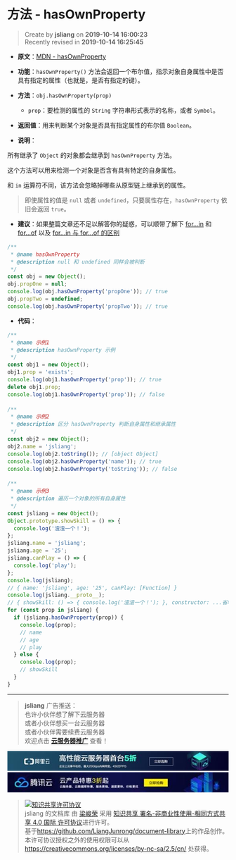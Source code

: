 方法 - hasOwnProperty
===

> Create by **jsliang** on **2019-10-14 16:00:23**  
> Recently revised in **2019-10-14 16:25:45**

* **原文**：[MDN - hasOwnProperty](https://developer.mozilla.org/zh-CN/docs/Web/JavaScript/Reference/Global_Objects/Math)

* **功能**：`hasOwnProperty()` 方法会返回一个布尔值，指示对象自身属性中是否具有指定的属性（也就是，是否有指定的键）。

* **方法**：`obj.hasOwnProperty(prop)`
  * `prop`：要检测的属性的 `String` 字符串形式表示的名称，或者 `Symbol`。

* **返回值**：用来判断某个对象是否具有指定属性的布尔值 `Boolean`。

* **说明**：

所有继承了 `Object` 的对象都会继承到 `hasOwnProperty` 方法。

这个方法可以用来检测一个对象是否含有具有特定的自身属性。

和 `in` 运算符不同，该方法会忽略掉哪些从原型链上继承到的属性。

> 即使属性的值是 `null` 或者 `undefined`，只要属性存在，`hasOwnProperty` 依旧会返回 `true`。

* **建议**：如果整篇文章还不足以解答你的疑惑，可以顺带了解下 [for...in](https://github.com/LiangJunrong/document-library/blob/master/JavaScript-library/JavaScript/%E8%AF%AD%E5%8F%A5%E5%92%8C%E5%A3%B0%E6%98%8E/%E8%BF%AD%E4%BB%A3%E5%99%A8/for...in.md) 和 [for...of](https://github.com/LiangJunrong/document-library/blob/master/JavaScript-library/JavaScript/%E8%AF%AD%E5%8F%A5%E5%92%8C%E5%A3%B0%E6%98%8E/%E8%BF%AD%E4%BB%A3%E5%99%A8/for...of.md) 以及 [for...in 与 for...of 的区别](https://github.com/LiangJunrong/document-library/blob/master/JavaScript-library/JavaScript/%E8%AF%AD%E5%8F%A5%E5%92%8C%E5%A3%B0%E6%98%8E/%E8%BF%AD%E4%BB%A3%E5%99%A8/for...in%26for...of.md)

```js
/**
 * @name hasOwnProperty
 * @description null 和 undefined 同样会被判断
 */
const obj = new Object();
obj.propOne = null;
console.log(obj.hasOwnProperty('propOne')); // true
obj.propTwo = undefined;
console.log(obj.hasOwnProperty('propTwo')); // true
```

* **代码**：

```js
/**
 * @name 示例1
 * @description hasOwnProperty 示例
 */
const obj1 = new Object();
obj1.prop = 'exists';
console.log(obj1.hasOwnProperty('prop')); // true
delete obj1.prop;
console.log(obj1.hasOwnProperty('prop')); // false

/**
 * @name 示例2
 * @description 区分 hasOwnProperty 判断自身属性和继承属性
 */
const obj2 = new Object();
obj2.name = 'jsliang';
console.log(obj2.toString()); // [object Object]
console.log(obj2.hasOwnProperty('name')); // true
console.log(obj2.hasOwnProperty('toString')); // false

/**
 * @name 示例3
 * @description 遍历一个对象的所有自身属性
 */
const jsliang = new Object();
Object.prototype.showSkill = () => {
  console.log('渣渣一个！');
};
jsliang.name = 'jsliang';
jsliang.age = '25';
jsliang.canPlay = () => {
  console.log('play');
};
console.log(jsliang);
// { name: 'jsliang', age: '25', canPlay: [Function] }
console.log(jsliang.__proto__);
// { showSkill: () => { console.log('渣渣一个！'); }, constructor: ...省略 }
for (const prop in jsliang) {
  if (jsliang.hasOwnProperty(prop)) {
    console.log(prop);
    // name
    // age
    // play
  } else {
    console.log(prop);
    // showSkill
  }
}
```

---

> **jsliang** 广告推送：  
> 也许小伙伴想了解下云服务器  
> 或者小伙伴想买一台云服务器  
> 或者小伙伴需要续费云服务器  
> 欢迎点击 **[云服务器推广](https://github.com/LiangJunrong/document-library/blob/master/other-library/Monologue/%E7%A8%B3%E9%A3%9F%E8%89%B0%E9%9A%BE.md)** 查看！

[![图](../../../../public-repertory/img/z-small-seek-ali-3.jpg)](https://promotion.aliyun.com/ntms/act/qwbk.html?userCode=w7hismrh)
[![图](../../../../public-repertory/img/z-small-seek-tencent-2.jpg)](https://cloud.tencent.com/redirect.php?redirect=1014&cps_key=49f647c99fce1a9f0b4e1eeb1be484c9&from=console)

> <a rel="license" href="http://creativecommons.org/licenses/by-nc-sa/4.0/"><img alt="知识共享许可协议" style="border-width:0" src="https://i.creativecommons.org/l/by-nc-sa/4.0/88x31.png" /></a><br /><span xmlns:dct="http://purl.org/dc/terms/" property="dct:title">jsliang 的文档库</span> 由 <a xmlns:cc="http://creativecommons.org/ns#" href="https://github.com/LiangJunrong/document-library" property="cc:attributionName" rel="cc:attributionURL">梁峻荣</a> 采用 <a rel="license" href="http://creativecommons.org/licenses/by-nc-sa/4.0/">知识共享 署名-非商业性使用-相同方式共享 4.0 国际 许可协议</a>进行许可。<br />基于<a xmlns:dct="http://purl.org/dc/terms/" href="https://github.com/LiangJunrong/document-library" rel="dct:source">https://github.com/LiangJunrong/document-library</a>上的作品创作。<br />本许可协议授权之外的使用权限可以从 <a xmlns:cc="http://creativecommons.org/ns#" href="https://creativecommons.org/licenses/by-nc-sa/2.5/cn/" rel="cc:morePermissions">https://creativecommons.org/licenses/by-nc-sa/2.5/cn/</a> 处获得。